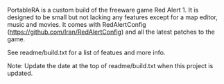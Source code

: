 PortableRA is a custom build of the freeware game Red Alert 1. It is designed to be small but not lacking any features except for a map editor, music and movies. It comes with RedAlertConfig (https://github.com/Iran/RedAlertConfig) and all the latest patches to the game. 

See readme/build.txt for a list of featues and more info.

Note: Update the date at the top of readme/build.txt when this project is updated.